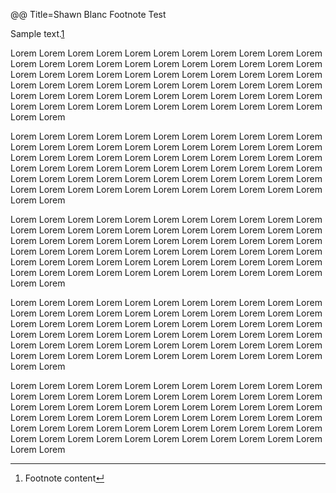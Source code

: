 @@ Title=Shawn Blanc Footnote Test

<p>Sample text.<a class="fn" href="#fn1" id="fnref1">1</a></p>

<p>Lorem Lorem Lorem Lorem Lorem Lorem Lorem Lorem Lorem Lorem Lorem Lorem Lorem Lorem Lorem Lorem Lorem Lorem Lorem Lorem Lorem Lorem Lorem Lorem Lorem Lorem Lorem Lorem Lorem Lorem Lorem Lorem Lorem Lorem Lorem Lorem Lorem Lorem Lorem Lorem Lorem Lorem Lorem Lorem Lorem Lorem Lorem Lorem Lorem Lorem Lorem Lorem Lorem Lorem Lorem Lorem Lorem Lorem Lorem Lorem Lorem Lorem Lorem Lorem Lorem Lorem Lorem Lorem</p>

<p>Lorem Lorem Lorem Lorem Lorem Lorem Lorem Lorem Lorem Lorem Lorem Lorem Lorem Lorem Lorem Lorem Lorem Lorem Lorem Lorem Lorem Lorem Lorem Lorem Lorem Lorem Lorem Lorem Lorem Lorem Lorem Lorem Lorem Lorem Lorem Lorem Lorem Lorem Lorem Lorem Lorem Lorem Lorem Lorem Lorem Lorem Lorem Lorem Lorem Lorem Lorem Lorem Lorem Lorem Lorem Lorem Lorem Lorem Lorem Lorem Lorem Lorem Lorem Lorem Lorem Lorem Lorem Lorem</p>

<p>Lorem Lorem Lorem Lorem Lorem Lorem Lorem Lorem Lorem Lorem Lorem Lorem Lorem Lorem Lorem Lorem Lorem Lorem Lorem Lorem Lorem Lorem Lorem Lorem Lorem Lorem Lorem Lorem Lorem Lorem Lorem Lorem Lorem Lorem Lorem Lorem Lorem Lorem Lorem Lorem Lorem Lorem Lorem Lorem Lorem Lorem Lorem Lorem Lorem Lorem Lorem Lorem Lorem Lorem Lorem Lorem Lorem Lorem Lorem Lorem Lorem Lorem Lorem Lorem Lorem Lorem Lorem Lorem</p>

<p>Lorem Lorem Lorem Lorem Lorem Lorem Lorem Lorem Lorem Lorem Lorem Lorem Lorem Lorem Lorem Lorem Lorem Lorem Lorem Lorem Lorem Lorem Lorem Lorem Lorem Lorem Lorem Lorem Lorem Lorem Lorem Lorem Lorem Lorem Lorem Lorem Lorem Lorem Lorem Lorem Lorem Lorem Lorem Lorem Lorem Lorem Lorem Lorem Lorem Lorem Lorem Lorem Lorem Lorem Lorem Lorem Lorem Lorem Lorem Lorem Lorem Lorem Lorem Lorem Lorem Lorem Lorem Lorem</p>

<p>Lorem Lorem Lorem Lorem Lorem Lorem Lorem Lorem Lorem Lorem Lorem Lorem Lorem Lorem Lorem Lorem Lorem Lorem Lorem Lorem Lorem Lorem Lorem Lorem Lorem Lorem Lorem Lorem Lorem Lorem Lorem Lorem Lorem Lorem Lorem Lorem Lorem Lorem Lorem Lorem Lorem Lorem Lorem Lorem Lorem Lorem Lorem Lorem Lorem Lorem Lorem Lorem Lorem Lorem Lorem Lorem Lorem Lorem Lorem Lorem Lorem Lorem Lorem Lorem Lorem Lorem Lorem Lorem</p>

<div class="footnotes">
<hr />
	<ol>
		<li id="fn1">Footnote content<a href="#fnref1" title="Back To Top">&#8629;</a>
		</li>
	</ol>
</div>